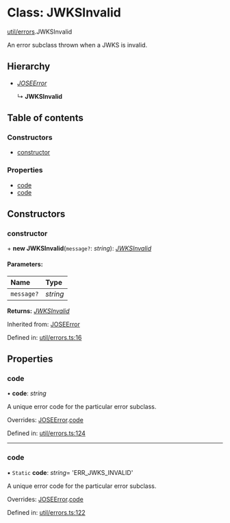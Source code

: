# Class: JWKSInvalid

[util/errors](../modules/util_errors.md).JWKSInvalid

An error subclass thrown when a JWKS is invalid.

## Hierarchy

* [*JOSEError*](util_errors.joseerror.md)

  ↳ **JWKSInvalid**

## Table of contents

### Constructors

- [constructor](util_errors.jwksinvalid.md#constructor)

### Properties

- [code](util_errors.jwksinvalid.md#code)
- [code](util_errors.jwksinvalid.md#code)

## Constructors

### constructor

\+ **new JWKSInvalid**(`message?`: *string*): [*JWKSInvalid*](util_errors.jwksinvalid.md)

#### Parameters:

Name | Type |
:------ | :------ |
`message?` | *string* |

**Returns:** [*JWKSInvalid*](util_errors.jwksinvalid.md)

Inherited from: [JOSEError](util_errors.joseerror.md)

Defined in: [util/errors.ts:16](https://github.com/panva/jose/blob/v3.11.5/src/util/errors.ts#L16)

## Properties

### code

• **code**: *string*

A unique error code for the particular error subclass.

Overrides: [JOSEError](util_errors.joseerror.md).[code](util_errors.joseerror.md#code)

Defined in: [util/errors.ts:124](https://github.com/panva/jose/blob/v3.11.5/src/util/errors.ts#L124)

___

### code

▪ `Static` **code**: *string*= 'ERR\_JWKS\_INVALID'

A unique error code for the particular error subclass.

Overrides: [JOSEError](util_errors.joseerror.md).[code](util_errors.joseerror.md#code)

Defined in: [util/errors.ts:122](https://github.com/panva/jose/blob/v3.11.5/src/util/errors.ts#L122)
